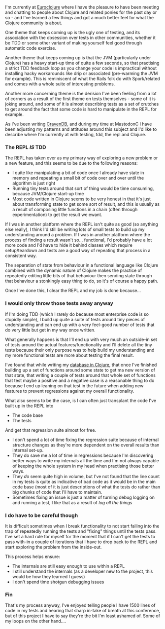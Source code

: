 I'm currently at [Euroclojure](http://euroclojure.com/2013/) where I have the pleasure to have been meeting and chatting to people about Clojure and related ponies for the past day or so - and I've learned a few things and got a much better feel for what the Clojure community is about.

One theme that keeps coming up is the ugly one of testing, and its association with the obsession over tests in other communities, whether it be TDD or some other variant of making yourself feel good through automatic code exercise.

Another theme that keeps coming up is that the JVM (particularly under Clojure) has a heavy start-up time of quite a few seconds, so that practising a strict TDD feedback loop as you change your code is impractical without installing hacky workarounds like drip or associated (pre-warming the JVM for example). This is reminiscent of what the Rails folk do with Spork/related and comes with a whole suite of interesting problems.

Another more concerning theme is the derision I've been feeling from a lot of corners as a result of the first theme on tests themselves - some of it is joking around, and some of it is almost describing tests as a set of crutches to get around the fact that some code is hard to manipulate in the REPL for example.

As I've been writing [CravenDB](https://github.com/robashton/cravendb), and during my time at MastodonC I have been adjusting my patterns and attitudes around this subject and I'd like to describe where I'm currently at with testing, tdd, the repl and Clojure.

### The REPL *IS* TDD

The REPL has taken over as my primary way of exploring a new problem or a new feature, and this seems to be due to the following reasons:

- I quite like manipulating a bit of code once I already have state in memory and repeating a small bit of code over and over until the algorithm is just right
- Running tiny tests around that sort of thing would be time consuming, because JVM/Clojure start-up time
- Most code written in Clojure seems to be very honest in that it's just about transforming state to get some sort of result, and this is usually as a result of composing little functions in a chain (often through experimentation) to get the result we ewant.

If I was in another platform where the REPL isn't quite as good (so anything else really), I think I'd still be writing lots of small tests to build up my understanding around a problem. If I was in another platform where the process of finding a result wasn't so... functional, I'd probably have a lot more code and I'd have to hide it behind classes which require setup/teardown and tests are a good way of repeating that process in a consistent way.

The separation of state from behaviour in a functional language like Clojure combined with the dynamic nature of Clojure makes the practice of repeatedly editing little bits of that behaviour then sending state through that behaviour a stonkingly easy thing to do, so it's of course a happy path.

Once I've done this, I clear the REPL and my job is done because...

### I would only throw those tests away anyway

If I'm doing TDD (which I rarely do because most enterprise code is so stupidly simple), I build up quite a suite of tests around  tiny pieces of understanding and can end up with a very feel-good number of tests that do very little but get in my way once written.

What generally happens is that I'll end up with very much an outside-in set of tests around the actual features/functionality and I'll delete all the tiny tests because their only purpose was to help build my understanding and my more functional tests are more about testing the final result.

I've found that while writing my [database in Clojure](https://github.com/robashton/cravendb), that once I've finished building up a set of functions around some state to get ma new version of that state, that writing a couple of tests around that whole set of functions that test maybe a positive and a negative case is a reasonable thing to do because I end up leaning on that test in the future when adding new features to prevent regressions against my overall functionality.

What also seems to be the case, is I can often just transplant the code I've built up in the REPL into 

- The code base
- The tests

And get that regression suite almost for free.

- I don't spend a lot of time fixing the regression suite because of internal structure changes as they're more dependent on the overall results than internal set-up.
- They do save me a lot of time in regressions because I'm discovering better ways to write my internals all the time and I'm not always capable of keeping the whole system in my head when practising those better ways.
- They *do* seem quite high in volume, but I've not found that the line count in my tests is quite as indicative of bad code as it would be in the main code base (most of it is just descriptions of what the tests do rather than big chunks of code that I'll have to maintain.
- Sometimes fixing an issue is just a matter of turning debug logging on and running a test, I like that as a result of *log all the things*


### I do have to be careful though

It is difficult sometimes when I break functionality to not start falling into the trap of repeatedly running the tests and "fixing" things until the tests pass. I've set a hard rule for myself for the moment that if I can't get the tests to pass with-in a couple of iterations that I have to drop back to the REPL and start exploring the problem from the inside-out.

This process helps ensure:

- The internals are still easy enough to use within a REPL
- I still understand the internals (as a developer new to the project, this would be how they learned I guess)
- I don't spend time shotgun debugging issues

### Fin

That's my process anyway, I've enjoyed telling people I have 1500 lines of code in my tests and hearing that sharp in-take of breath at this conference, but of this project I have to say they're the bit I'm least ashamed of. Some of my loops on the other hand....
